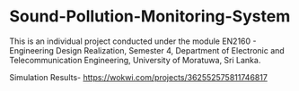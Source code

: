 # Sound-Pollution-Monitoring-System
This is an individual project conducted under the module EN2160 - Engineering Design Realization, Semester 4, Department of Electronic and Telecommunication Engineering, University of Moratuwa, Sri Lanka.

Simulation Results- https://wokwi.com/projects/362552575811746817
